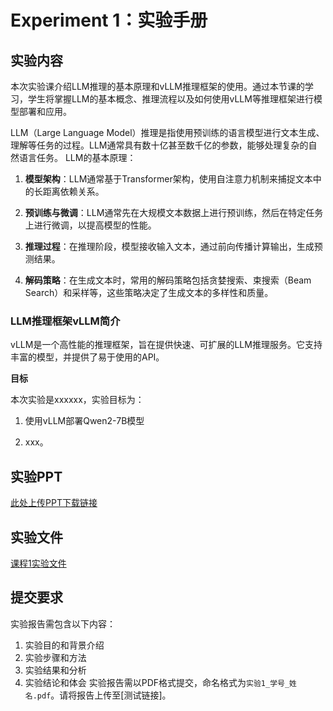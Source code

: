 # Experiment 1：实验手册

## 实验内容
本次实验课介绍LLM推理的基本原理和vLLM推理框架的使用。通过本节课的学习，学生将掌握LLM的基本概念、推理流程以及如何使用vLLM等推理框架进行模型部署和应用。

LLM（Large Language Model）推理是指使用预训练的语言模型进行文本生成、理解等任务的过程。LLM通常具有数十亿甚至数千亿的参数，能够处理复杂的自然语言任务。
LLM的基本原理：
1. **模型架构**：LLM通常基于Transformer架构，使用自注意力机制来捕捉文本中的长距离依赖关系。

2. **预训练与微调**：LLM通常先在大规模文本数据上进行预训练，然后在特定任务上进行微调，以提高模型的性能。

3. **推理过程**：在推理阶段，模型接收输入文本，通过前向传播计算输出，生成预测结果。

4. **解码策略**：在生成文本时，常用的解码策略包括贪婪搜索、束搜索（Beam Search）和采样等，这些策略决定了生成文本的多样性和质量。

### LLM推理框架vLLM简介

vLLM是一个高性能的推理框架，旨在提供快速、可扩展的LLM推理服务。它支持丰富的模型，并提供了易于使用的API。

**目标**

本次实验是xxxxxx，实验目标为：

1. 使用vLLM部署Qwen2-7B模型

2. xxx。

## 实验PPT
[此处上传PPT下载链接](https://cdn.jsdelivr.net/gh/zhiweinju/nju-dl-lab-2025spring@main/docs/lab1/lab1.ipynb)

## 实验文件
[课程1实验文件](https://cdn.jsdelivr.net/gh/zhiweinju/nju-dl-lab-2025spring@main/docs/lab1/lab1.ipynb)

## 提交要求
实验报告需包含以下内容：
1. 实验目的和背景介绍
2. 实验步骤和方法
3. 实验结果和分析
4. 实验结论和体会
实验报告需以PDF格式提交，命名格式为`实验1_学号_姓名.pdf`。请将报告上传至[测试链接]。

 


